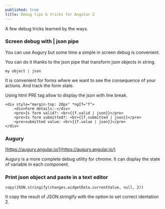 ```yaml
---
published: true
title: Debug tips & tricks for Angular 2
---
```


A few debug tricks learned by the ways.

### Screen debug with | json pipe

You can use Augury but some time a simple in screen debug is convenient.

You can do it thanks to the json pipe that transform json objects in string.    

`my object | json`    

It is convenient for forms where we want to see the consequence of your actions. And track the form state.

Using html PRE tag allow to display the json with line break.


````
<div style="margin-top: 20px" *ngIf="f">
	<div>Form details:-</div>
	<pre>Is form valid?: <br>{{f.valid | json}}</pre>
	<pre>Is form submitted?: <br>{{f.submitted | json}}</pre>
	<pre>submitted value: <br>{{f.value | json}}</pre>
</div>
````

### Augury

[https://augury.angular.io/](https://augury.angular.io/)

Augury is a more complete debug utility for chrome.
It can display the state of variable in each component.


### Print json object and paste in a text editor 

````
copy(JSON.stringify(changes.widgetData.currentValue, null, 2))
````
It copy the result of JSON.stringify with the option to set correct identation 2.
